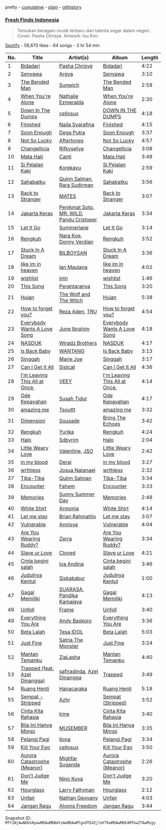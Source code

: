 pretty - [cumulative](/playlists/cumulative/37i9dQZF1DWSGWRWu30rg7.md) - [plain](/playlists/plain/37i9dQZF1DWSGWRWu30rg7) - [githistory](https://github.githistory.xyz/mackorone/spotify-playlist-archive/blob/main/playlists/plain/37i9dQZF1DWSGWRWu30rg7)

### [Fresh Finds Indonesia](https://open.spotify.com/playlist/37i9dQZF1DWSGWRWu30rg7)

> Temukan beragam musik terbaru dari talenta segar dalam negeri\. Cover: Pasha Chrisye\. Artwork: Isu Kim.

[Spotify](https://open.spotify.com/user/spotify) - 58,670 likes - 64 songs - 3 hr 54 min

| No. | Title | Artist(s) | Album | Length |
|---|---|---|---|---|
| 1 | [Bidadari](https://open.spotify.com/track/6mCoepOQxVmRlLGU5CQIkK) | [Pasha Chrisye](https://open.spotify.com/artist/51SzlFM7kjMnTxkfuj6tpF) | [Bidadari](https://open.spotify.com/album/6J6i117Z3qeO01qxLPzlIR) | 4:22 |
| 2 | [Senyawa](https://open.spotify.com/track/13V1yrErMztTHzpWVjS6an) | [Argya](https://open.spotify.com/artist/7rVPsWBuMF1WterQHgYjbE) | [Senyawa](https://open.spotify.com/album/5ZTN4rv6v9AGB669D8b4Nb) | 3:10 |
| 3 | [The Bended Man](https://open.spotify.com/track/6aKj56S8DrVrwiRraHd72f) | [Sunwich](https://open.spotify.com/artist/45KFMEB3QETjFvFME86vYO) | [The Bended Man](https://open.spotify.com/album/6nHeVcX21JmpTJB48qhVzb) | 2:58 |
| 4 | [When You're Alone](https://open.spotify.com/track/5kWzY9yR2a1UjVsiV1499w) | [Nathalie Ezmeralda](https://open.spotify.com/artist/317pXIcioJR0xIA5PnBUk0) | [When You're Alone](https://open.spotify.com/album/3MxyMF7y8ZBAQtXaBh2Hbg) | 2:30 |
| 5 | [Down In The Dumps](https://open.spotify.com/track/1DcjEggH52pt6GiEeaaKmY) | [cellosux](https://open.spotify.com/artist/2rkmXRyKp3HRmGOgP968Kj) | [DOWN IN THE DUMPS](https://open.spotify.com/album/5qrAHXTOei4zFw1mnTasBP) | 4:18 |
| 6 | [Finished](https://open.spotify.com/track/1Ew3yRolGuerXWdIzVVNCd) | [Naila Syarafina](https://open.spotify.com/artist/5ASlAOxuxZ0wnQjhJSZLhz) | [Finished](https://open.spotify.com/album/2NCEzQo5lUEkbPkF7jlKic) | 4:15 |
| 7 | [Soon Enough](https://open.spotify.com/track/4B28PPpSQlSrhOnXKM6PLq) | [Dega Putra](https://open.spotify.com/artist/1i8OmUxiySaMGH66K7qgcj) | [Soon Enough](https://open.spotify.com/album/6TAsKqn53cqooOWUvs2ZzF) | 3:37 |
| 8 | [Not So Lucky](https://open.spotify.com/track/0zlNn8dudSMXVtK20Fl9uA) | [Aftertones](https://open.spotify.com/artist/48ltWo8j0jJsy7Ly2XDgqc) | [Not So Lucky](https://open.spotify.com/album/2kSqAV0mBOC4KZ52bsfUMW) | 4:57 |
| 9 | [Changellicia](https://open.spotify.com/track/7cWAz0hezEMvBnjOpvosGd) | [Rifkysetya](https://open.spotify.com/artist/28U66vinWbf17vJbvvfRTB) | [Changellicia](https://open.spotify.com/album/53wOVMhVWQVAEd0dztJNRI) | 3:08 |
| 10 | [Mata Hati](https://open.spotify.com/track/2EMcCfbbIbWbPiGmKmpXGz) | [Canti](https://open.spotify.com/artist/58T2knDTjuxgJkxHH0mllQ) | [Mata Hati](https://open.spotify.com/album/53xTPwR9F0uVwBMvNkgJiR) | 3:48 |
| 11 | [Si Pejalan Kaki](https://open.spotify.com/track/4RL96Orjl8d1yp6XVU12W3) | [Korekayu](https://open.spotify.com/artist/20cF49BJi56UnRacCld3YT) | [Si Pejalan Kaki](https://open.spotify.com/album/63vVuP8hUcjhFjXPqP5DQB) | 2:59 |
| 12 | [Sahabatku](https://open.spotify.com/track/7mJDBQWwfYJ23nUXI5RjtQ) | [Quinn Salman](https://open.spotify.com/artist/4lkE7XFATsJcgz6aLp1tdP), [Rara Sudirman](https://open.spotify.com/artist/5478Npv7iuimGmAgKAEVB3) | [Sahabatku](https://open.spotify.com/album/3YNjtkGfv6ZYrjooICncQq) | 3:56 |
| 13 | [Back to Stranger](https://open.spotify.com/track/1EKKU1yG2gAQVe47FVFA2A) | [MATES](https://open.spotify.com/artist/3rLMfTTViutuLBcFf3bt4f) | [Back to Stranger](https://open.spotify.com/album/4TfZ4POxQu2SCusotWt3H8) | 3:07 |
| 14 | [Jakarta Keras](https://open.spotify.com/track/2XSMtk2ZMq5CsgOQsfo5lA) | [Penikmat Soto](https://open.spotify.com/artist/1dVhhCe5DGDavrsiSsxh0a), [MR\. WILD](https://open.spotify.com/artist/4eZTVAAADW5Zdjl51gOC4H), [Pandu Cristoper](https://open.spotify.com/artist/2jzxpQURxsEZGCIBEu1iXd) | [Jakarta Keras](https://open.spotify.com/album/3oUmSpD9m4cx0BSRnWsBKz) | 3:34 |
| 15 | [Let It Go](https://open.spotify.com/track/57i02mEM3m4FloG3j5KbUP) | [Summerlane](https://open.spotify.com/artist/5qNRmCwvoxDRNP12wW3s0H) | [Let It Go](https://open.spotify.com/album/0lNGgL9p2MsLsOql9eqOJ5) | 3:14 |
| 16 | [Rengkuh](https://open.spotify.com/track/4ANwavzoWeFm6hvs2myjvb) | [Nara Koe](https://open.spotify.com/artist/3ue1J3iN9SL3UetNZk6HHd), [Donny Verdian](https://open.spotify.com/artist/4bAMAanMpNoPYZJz5hjuhk) | [Rengkuh](https://open.spotify.com/album/4tc3mQ6tyjPb946dfET2mB) | 3:52 |
| 17 | [Stuck In A Dream](https://open.spotify.com/track/6OVWiJkCTi9upOG33cvQsQ) | [BILBOYSAN](https://open.spotify.com/artist/01hmGM01DAPioXw1BF5Tul) | [Stuck In A Dream](https://open.spotify.com/album/5K3vswp5xz84cxa68yiFmR) | 3:36 |
| 18 | [like im in heaven](https://open.spotify.com/track/0WXDbcBLF9uUPlkGPhZY2o) | [Ian Maulana](https://open.spotify.com/artist/10TBPCvYuLVwkoV2xcrJCB) | [like im in heaven](https://open.spotify.com/album/7wSDlmfwVsamPC5ucvj109) | 4:02 |
| 19 | [wishlist](https://open.spotify.com/track/2E8au8Dfm3caDXnNrEZVyY) | [jntn](https://open.spotify.com/artist/07775meEP3T7LNBgMyvfgB) | [wishlist](https://open.spotify.com/album/3n4kuSEHyAhEyx66IlSr3X) | 1:46 |
| 20 | [This Song](https://open.spotify.com/track/4iU7WDqW9faZAVCvNghtLD) | [Perantaranya](https://open.spotify.com/artist/2BGEARzgCcVxwfJZeuJzm7) | [This Song](https://open.spotify.com/album/0A5jDKJJ3bFRlYfJOmHNKw) | 3:20 |
| 21 | [Hujan](https://open.spotify.com/track/3fK0sOMlkQ2ROrriA8DjOR) | [The Wolf and The Witch](https://open.spotify.com/artist/706JPnjfhuSA7smeWRNDvY) | [Hujan](https://open.spotify.com/album/6xUm4xc5gfKg3g7XY1GvTn) | 5:38 |
| 22 | [How to forget you?](https://open.spotify.com/track/2rY29Cs4RM8LBGiYYMma62) | [Reza Aden](https://open.spotify.com/artist/6UPMZrdju1U1xzdAD6sYn8), [TRU](https://open.spotify.com/artist/3fTnOsnzB3qr1aVOAIAAR1) | [How to forget you?](https://open.spotify.com/album/59TuA9e60mfPVGJK1uhqYk) | 4:54 |
| 23 | [Everybody Wants A Love Song](https://open.spotify.com/track/2RAucJNEecopDdLnlzGyub) | [June Ibrahim](https://open.spotify.com/artist/0dqnZDgGTIRakRjMHWXILw) | [Everybody Wants A Love Song](https://open.spotify.com/album/00Y1K4gODGGj6s60A8tvsO) | 4:18 |
| 24 | [NASDUK](https://open.spotify.com/track/32eh0gSdyuZZUOJmnGtEpj) | [Wiradz Brothers](https://open.spotify.com/artist/6HsEyFmJj72HWzWNHF5hMH) | [NASDUK](https://open.spotify.com/album/3BP3cv0AznLodc3Q2kiMay) | 4:17 |
| 25 | [Is Back Baby](https://open.spotify.com/track/66ZPAF6pLzaSiyNPQupGSf) | [WANTANG](https://open.spotify.com/artist/7Kyp9UZEEGrBzHpOjTMYcr) | [Is Back Baby](https://open.spotify.com/album/46tV4SJnltIFmypVfB39YY) | 3:13 |
| 26 | [Singgah](https://open.spotify.com/track/3CURnqG5OnpPKCEH2oFNT0) | [Marie Joe](https://open.spotify.com/artist/0wSlT3IFLD14xMCX7VbVCx) | [Singgah](https://open.spotify.com/album/3srNptmzTRQrdcExirF5KJ) | 3:17 |
| 27 | [Can I Get It All](https://open.spotify.com/track/4wsSDG3bUSD6OMAzxyDsa0) | [Sistcat](https://open.spotify.com/artist/1WopbxXiSbrfrv77uSiEjj) | [Can I Get It All](https://open.spotify.com/album/0XGKoWA9BZq2mpUIkshDFF) | 4:36 |
| 28 | [I'm Leaving This All at Once.](https://open.spotify.com/track/4Ixs4okXkqsIvBJQBk8yAA) | [VEEY](https://open.spotify.com/artist/6w1o0CIuCMBffOLcaY8Wtw) | [I'm Leaving This All at Once.](https://open.spotify.com/album/1ZSvNwPqHIThTxRCYcsxDO) | 4:14 |
| 29 | [Ode Kepayahan](https://open.spotify.com/track/0wWkzPpPyVc7f34pe4B9s6) | [Susah Tidur](https://open.spotify.com/artist/25DNQ6DRKKcDW9E4ZiRESv) | [Ode Kepayahan](https://open.spotify.com/album/3jd9tgBZihLuMzuCyOf1u2) | 4:17 |
| 30 | [amazing me](https://open.spotify.com/track/7qd8KYdZwgUQFK6ibzKBpJ) | [Tsouttt](https://open.spotify.com/artist/2Efpja9FqSGvd3DjsSYBgU) | [amazing me](https://open.spotify.com/album/7hY1Q8TCBJkP1NbZxuJuDU) | 3:32 |
| 31 | [Dimension](https://open.spotify.com/track/4H40Ytr3AcgRxJLwHrau1z) | [Sousade](https://open.spotify.com/artist/41QCsaCZb8WIW63ITUP8pl) | [Bring The Echoes](https://open.spotify.com/album/2MdmW0lnAql7kPIqL2d3Ix) | 3:42 |
| 32 | [Rengkuh](https://open.spotify.com/track/0iuim1AmhORsGc29jX1gkg) | [Yurika](https://open.spotify.com/artist/5gpWgT7Zf1LtQMVf9gWYD1) | [Rengkuh](https://open.spotify.com/album/7dv4wu4a2vdTiDTluffxdk) | 4:24 |
| 33 | [Halo](https://open.spotify.com/track/6vMq2P4LvHLMUO4Yr2vY4q) | [Sdbyrim](https://open.spotify.com/artist/3OOUjm6NNuWBzcGYxLL9jz) | [Halo](https://open.spotify.com/album/4d0ofvt67kMQXaBcrMu9Nn) | 2:04 |
| 34 | [Little Weary Love](https://open.spotify.com/track/5Hy0hifcZ5Wmjn6mp1D3xR) | [Valentine](https://open.spotify.com/artist/0b7yUYbKbidPYkoLNAN56k), [JSO](https://open.spotify.com/artist/0tLBfyJl3IsRA7XRELSF6h) | [Little Weary Love](https://open.spotify.com/album/4PmgMnLs0oa1TBUrylnGqi) | 2:42 |
| 35 | [in my blood](https://open.spotify.com/track/46gkzWWae0mst81XQqH7e0) | [Derai](https://open.spotify.com/artist/5sCGE57PAwZPpH4c2sNCwn) | [in my blood](https://open.spotify.com/album/4MAScVUiwugSnsts1x4Gtv) | 3:27 |
| 36 | [wrthless](https://open.spotify.com/track/0QZZuXzCrnYNbkT1Dc0Fms) | [Josua Natanael](https://open.spotify.com/artist/5O0vJi4cwT7X77yfhRoXtp) | [wrthless](https://open.spotify.com/album/5RqnMyIZPneogenw4FYJos) | 2:32 |
| 37 | [Tiba\-Tiba](https://open.spotify.com/track/17otQjCe9dkxA0mO2V9t2V) | [Quinn Salman](https://open.spotify.com/artist/4lkE7XFATsJcgz6aLp1tdP) | [Tiba\-Tiba](https://open.spotify.com/album/6ko5b6vi9jZqTQXqkAXWOE) | 3:34 |
| 38 | [Encounter](https://open.spotify.com/track/79LI93BduVpxWwzBsxQpHS) | [Fahem](https://open.spotify.com/artist/6HUwSlF3uiFxVnrLXaEAx1) | [Encounter](https://open.spotify.com/album/5Wp2EHs4DbLVffXmQagbSR) | 3:33 |
| 39 | [Memories](https://open.spotify.com/track/0tWFB9klamv4SyQ2XKT8Wm) | [Sunny Summer Day](https://open.spotify.com/artist/6qXg5xXMLAVhGJpXU3oVy9) | [Memories](https://open.spotify.com/album/4RM4GjT2xsC90Lo1LSMEBP) | 2:48 |
| 40 | [White Shirt](https://open.spotify.com/track/09PuG10QQ7biYjpFhfiFJB) | [Armonia](https://open.spotify.com/artist/5vvrxRg4uriS44xHK4bzS3) | [White Shirt](https://open.spotify.com/album/6mNDbDRNqaqORuvHLm1sdx) | 4:14 |
| 41 | [Let me stay](https://open.spotify.com/track/2KGU1NHFyM3KdLfgOrQmb0) | [Brian Rahmattio](https://open.spotify.com/artist/1QbzyiGebXz3o6le2KnrVa) | [Let me stay](https://open.spotify.com/album/5DaZbndYCZMu66hnAhnq2e) | 3:07 |
| 42 | [Vulnerable](https://open.spotify.com/track/2yAyUwHFOTzSkEBS6b0Ebw) | [Annisya](https://open.spotify.com/artist/1PELt1dPoZyGYKgV6KWBkA) | [Vulnerable](https://open.spotify.com/album/0e8QeTz9RLR313Wo6FGM1x) | 4:04 |
| 43 | [Are You Wearing Ruddy?](https://open.spotify.com/track/3eHJuagKoZOBPY8Psrb1Hy) | [Zerra](https://open.spotify.com/artist/0qfJuFOWgjteUxTVn2CTeE) | [Are You Wearing Ruddy?](https://open.spotify.com/album/3ed1ZXYdjWlsZTchzKU49R) | 3:34 |
| 44 | [Slave ur Love](https://open.spotify.com/track/363Dq1dXdTEqdDGEMLVHIV) | [Cloved](https://open.spotify.com/artist/54ZXTXINRmmV5bO3dgpMGA) | [Slave ur Love](https://open.spotify.com/album/7td8fILJXwbsO2uVAeRMxB) | 4:21 |
| 45 | [Cinta begini salah](https://open.spotify.com/track/4yzo3BndtnTeoqnr9EhOg9) | [Iva Andina](https://open.spotify.com/artist/4F23qvBStFXjosTJOP6XJw) | [Cinta begini salah](https://open.spotify.com/album/7HfbDKaGScjnf0TJXWDV7u) | 3:46 |
| 46 | [Judulnya Kentut](https://open.spotify.com/track/5cHOtE7m9LXPR57HARzMMv) | [Siskakabur](https://open.spotify.com/artist/7B2tWfeViWpRTVax3hZJGu) | [Judulnya Kentut](https://open.spotify.com/album/2DnGUmzMFwHfKF9ijFRmJB) | 1:00 |
| 47 | [Gagal Memiliki](https://open.spotify.com/track/1sP98NlZ8sGTVUfRywsN3Q) | [SUARASA](https://open.spotify.com/artist/4xyRcr0252yIoj1Rzjokc4), [Pandika Kamajaya](https://open.spotify.com/artist/4RIT9iRhpwsYDUQ9iJ3mao) | [Gagal Memiliki](https://open.spotify.com/album/51KinCSyLJbRTByxZm3u2J) | 4:13 |
| 48 | [Unfoll](https://open.spotify.com/track/4MqJzuGJGZfsaKVPt2wUlE) | [Frame](https://open.spotify.com/artist/0ClkGShJe9SnPQc0exC88e) | [Unfoll](https://open.spotify.com/album/0iHnBTpRvBCt2lCjx3oi19) | 3:40 |
| 49 | [Everything You Are](https://open.spotify.com/track/2FUUiZRFt4v4utkPiZLvwI) | [Andy Baskoro](https://open.spotify.com/artist/3QQG8Jq7t6CCwATUOEo7LH) | [Everything You Are](https://open.spotify.com/album/0jmC9KMV7ikbSAtdcXJwP1) | 3:36 |
| 50 | [Beta Lalah](https://open.spotify.com/track/7HtQk0FDZyOMamRPqkrnuV) | [Tesa IDOL](https://open.spotify.com/artist/3VDeztqM8grawZfDLMyELA) | [Beta Lalah](https://open.spotify.com/album/3eM6IZsCAT6LHGgyEEUrzF) | 5:03 |
| 51 | [Just Fine](https://open.spotify.com/track/1zvoTHxvZRYl3AMr9rpa3f) | [Satria The Monster](https://open.spotify.com/artist/0NLnP0EquyxbmnV6dNEY8U) | [Just Fine](https://open.spotify.com/album/4Lbjy6HbjETdSScXXeW5mu) | 3:24 |
| 52 | [Mantan Temanku](https://open.spotify.com/track/5tXkyPRLIpSNMlcPiZCrf3) | [ZiaLasha](https://open.spotify.com/artist/2qWqUEZIkHsGbEZ9JyDZMh) | [Mantan Temanku](https://open.spotify.com/album/0ZGla6U5ezfe29FK23UzPh) | 4:40 |
| 53 | [Trapped \(feat\. Azel Dinangga\)](https://open.spotify.com/track/2T8Jqx7wKSn2SLXUrxgGCr) | [safiradinda](https://open.spotify.com/artist/2dptqJyVPAcFp771zi3IOP), [Azel Dinangga](https://open.spotify.com/artist/3pfzBv20OB44e6T3rgRvUE) | [Trapped](https://open.spotify.com/album/1h3lKYGx9jxXieOHZtSlS1) | 3:49 |
| 54 | [Ruang Henti](https://open.spotify.com/track/4G2ZsEFGCZbzfGDKJXQj1z) | [Hanacaraka](https://open.spotify.com/artist/4F08HpSHnmm1VCVJY8rgaR) | [Ruang Henti](https://open.spotify.com/album/56bqvWh6qe1HTvI1iMddRU) | 5:18 |
| 55 | [Sempat \- Stripped](https://open.spotify.com/track/5hKtTHhlxAIJ4dXvI1g9ZS) | [Azhr](https://open.spotify.com/artist/1XoQClD6pvwGhLXBLHQ5x3) | [Sempat \(Stripped\)](https://open.spotify.com/album/6ep4hYKpIgtkYlgDdcx28v) | 3:52 |
| 56 | [Cinta Kita Rahasia](https://open.spotify.com/track/3BogPOU7jRe0h8WukLWPLD) | [Irine](https://open.spotify.com/artist/6msjEi4PZF1sHrCkWNyzAc) | [Cinta Kita Rahasia](https://open.spotify.com/album/5HriECw72xh5s3R2f73Td3) | 3:40 |
| 57 | [Bila Ini Hanya Mimpi](https://open.spotify.com/track/5ZRdea7ghj1z3sIfxD05Gm) | [MUSEMBER](https://open.spotify.com/artist/1XZE4GgI1r4numluP2sCcH) | [Bila Ini Hanya Mimpi](https://open.spotify.com/album/3rMHxdeXg8xJr4yV3NohoH) | 3:35 |
| 58 | [Pelangi Pagi](https://open.spotify.com/track/2xHHrlOLvtlTm2hpbN5RkV) | [Ilona](https://open.spotify.com/artist/1KntlRaZOjNyZuhySJwp3P) | [Pelangi Pagi](https://open.spotify.com/album/1eSzR7ONFtknmbT67sMOC4) | 3:34 |
| 59 | [Kill Your Ego](https://open.spotify.com/track/3aBSxQLr3hBNZmkb6JxFhr) | [cellosux](https://open.spotify.com/artist/2rkmXRyKp3HRmGOgP968Kj) | [Kill Your Ego](https://open.spotify.com/album/5AOJIBmdhYFHrZKsZy8fTj) | 3:50 |
| 60 | [Aurora Catastrophe \(Meanor\)](https://open.spotify.com/track/6x5CGSLPYS8UopGkseti6S) | [Mighfar Suganda](https://open.spotify.com/artist/6fnPHFhTbkcDHj9CjpGzlG) | [Aurora Catastrophe \(Meanor\)](https://open.spotify.com/album/5VpskqE3te8bXzEJTsrQ9n) | 2:26 |
| 61 | [Don’t Judge Me](https://open.spotify.com/track/0u0ivkMMnw6ADn3IelvMyq) | [Nino Kuya](https://open.spotify.com/artist/0LV1a6lI6oiQU2QyhNrUND) | [Don’t Judge Me](https://open.spotify.com/album/5CS0sXtMgbKn2H1NfyGxCN) | 3:20 |
| 62 | [Hourglass](https://open.spotify.com/track/58UHqvQcvYsTRX1KH4C2gJ) | [Larry Fattyman](https://open.spotify.com/artist/0MlLzD7F1VFdywqJUrcm1R) | [Hourglass](https://open.spotify.com/album/6ovV6EeEBoIC8d7uwrEqWx) | 2:12 |
| 63 | [Unfair](https://open.spotify.com/track/0vCilDKnUq63pueRd1mr5C) | [Nathan Geovany](https://open.spotify.com/artist/188LSwYtPswMjmT7fjFcHF) | [Unfair](https://open.spotify.com/album/1Thjbg9CKd7OVv1CqJpAPN) | 4:03 |
| 64 | [Jangan Ragu](https://open.spotify.com/track/6vLgxZ2b3ytca4pgNyO26v) | [Alvons Freedom](https://open.spotify.com/artist/5JiWhinNO2kXOVJkoIK1NH) | [Jangan Ragu](https://open.spotify.com/album/4TRPlyFUMZc7bQU7JaNfPd) | 3:44 |

Snapshot ID: `MTY1NjAwNDUxNywwMDAwMDBmYzAwMDAwMTgxOTE4ZjlmYTkwMDAwMDE4MTkwZTAwMzgy`
